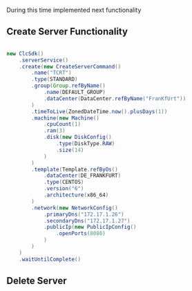 
During this time implemented next functionality


Create Server Functionality
---------------------------

``` java

new ClcSdk()
    .serverService()
    .create(new CreateServerCommand()
        .name("TCRT")
        .type(STANDARD)
        .group(Group.refByName()
            .name(DEFAULT_GROUP)
            .dataCenter(DataCenter.refByName("FranKfUrt"))
        )
        .timeToLive(ZonedDateTime.now().plusDays(1))
        .machine(new Machine()
            .cpuCount(1)
            .ram(3)
            .disk(new DiskConfig()
                .type(DiskType.RAW)
                .size(14)
            )
        )
        .template(Template.refByOs()
            .dataCenter(DE_FRANKFURT)
            .type(CENTOS)
            .version("6")
            .architecture(x86_64)
        )
        .network(new NetworkConfig()
            .primaryDns("172.17.1.26")
            .secondaryDns("172.17.1.27")
            .publicIp(new PublicIpConfig()
                .openPorts(8080)
            )
        )
    )
    .waitUntilComplete()

```

Delete Server
-----------------------

``` java



```
